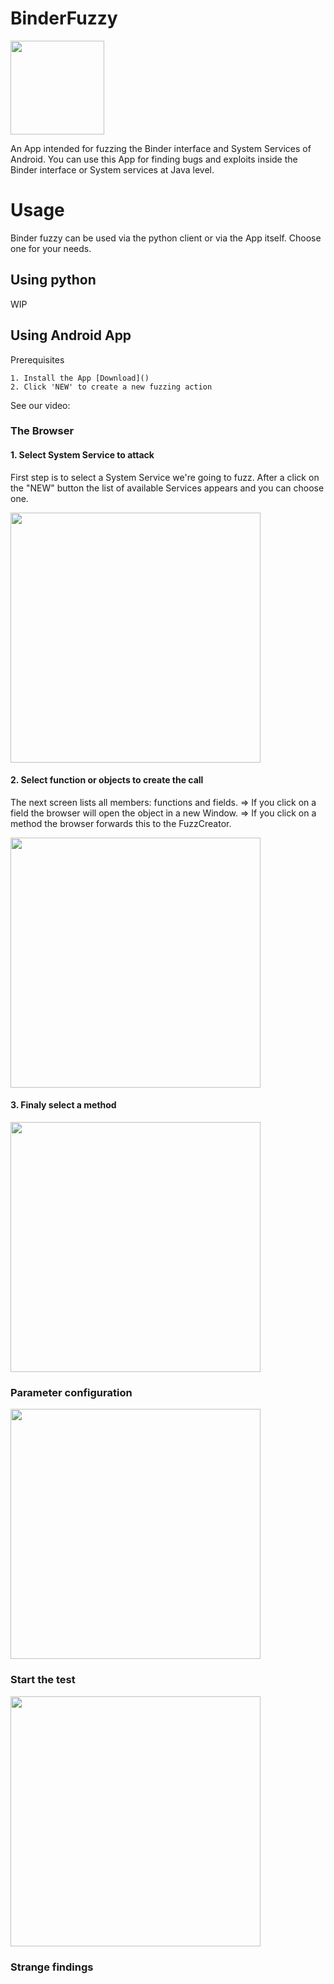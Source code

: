 # BinderFuzzy

<img src="metadata/android/en-US/images/icon.png" width="150">


An App intended for fuzzing the Binder interface and System Services of Android.
You can use this App for finding bugs and exploits inside the Binder interface or System services at Java level.

# Usage

Binder fuzzy can be used via the python client or via the App itself. Choose one for your needs.

## Using python

WIP

## Using Android App

Prerequisites

```
1. Install the App [Download]()
2. Click 'NEW' to create a new fuzzing action
```

See our video: []()


### The Browser

#### 1. Select System Service to attack

First step is to select a System Service we're going to fuzz. After a click on the "NEW" button the list of available Services appears and you can choose one.

<img src="metadata/android/en-US/images/phoneScreenshots/Screenshot_20200603_181349_org.chickenhook.binderfuzzy.jpg" width="400">

#### 2. Select function or objects to create the call

The next screen lists all members: functions and fields. 
=> If you click on a field the browser will open the object in a new Window.
=> If you click on a method the browser forwards this to the FuzzCreator.

<img src="metadata/android/en-US/images/phoneScreenshots/Screenshot_20200603_181354_org.chickenhook.binderfuzzy.jpg" width="400">

#### 3. Finaly select a method
<img src="metadata/android/en-US/images/phoneScreenshots/Screenshot_20200603_181407_org.chickenhook.binderfuzzy.jpg" width="400">


### Parameter configuration
<img src="metadata/android/en-US/images/phoneScreenshots/Screenshot_20200603_181445_org.chickenhook.binderfuzzy.jpg" width="400">

### Start the test
<img src="metadata/android/en-US/images/phoneScreenshots/Screenshot_20200603_212647_org.chickenhook.binderfuzzy.jpg" width="400">


### Strange findings





